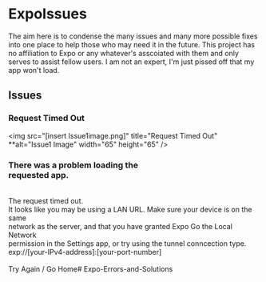# ExpoIssues
The aim here is to condense the many issues and many more possible fixes into one place to help those who may need it in the future.
This project has no affiliation to Expo or any whatever's asscoiated with them and only serves to assist fellow users.
I am not an expert, I'm just pissed off that my app won't load.

## Issues

### Request Timed Out
<img src="[insert Issue1image.png]" title="Request Timed Out" **alt="Issue1 Image" width="65" height="65" 
/>

<h3>There was a problem loading the<br>
requested app.</h3><br>
The request timed out.<br>
It looks like you may be using a LAN URL. Make sure your device is on the same<br>
network as the server, and that you have granted Expo Go the Local Network<br>
permission in the Settings app, or try using the tunnel conncection type.<br>
exp://[your-IPv4-address]:[your-port-number]<br>
<br>
Try Again / Go Home# Expo-Errors-and-Solutions
